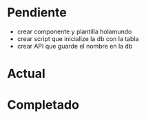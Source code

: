 # Pendiente

- crear componente y plantilla holamundo
- crear script que inicialize la db con la tabla 
- crear API que guarde el nombre en la db

# Actual

# Completado
